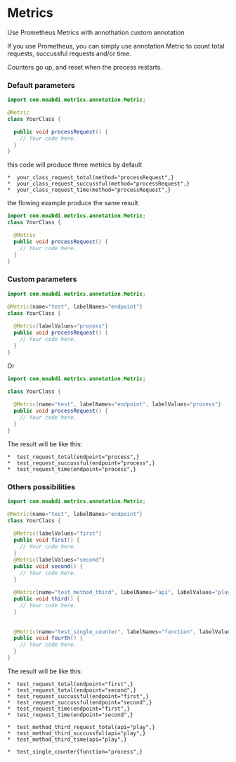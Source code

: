 # Metrics
Use Prometheus Metrics with annothation custom annotation

If you use Prometheus, you can simply use annotation Metric to count total requests, succussful requests and/or time.

Counters go up, and reset when the process restarts.


### Default parameters

```java
import com.moabdi.metrics.annotation.Metric;

@Metric
class YourClass {

  public void processRequest() {
    // Your code here.
  }
}
```
this code will produce three metrics by default 
```
*  your_class_request_total(method="processRequest",} 
*  your_class_request_succussful(method="processRequest",}  
*  your_class_request_time(method="processRequest",}
```

the flowing example produce the same result
```java
import com.moabdi.metrics.annotation.Metric;
class YourClass {

  @Metric
  public void processRequest() {
    // Your code here.
  }
}
```

### Custom parameters

```java
import com.moabdi.metrics.annotation.Metric;

@Metric(name="test", labelNames="endpoint"}
class YourClass {
  
  @Metric(labelValues="process"}
  public void processRequest() {
    // Your code here.
  }
}
```

Or

```java
import com.moabdi.metrics.annotation.Metric;

class YourClass {
  
  @Metric(name="test", labelNames="endpoint", labelValues="process"}
  public void processRequest() {
    // Your code here.
  }
}
```


The result will be like this: 
```
*  test_request_total(endpoint="process",} 
*  test_request_succussful(endpoint="process",}  
*  test_request_time(endpoint="process",}
```

### Others possibilities

```java
import com.moabdi.metrics.annotation.Metric;

@Metric(name="test", labelNames="endpoint"}
class YourClass {
  
  @Metric(labelValues="first"}
  public void first() {
    // Your code here.
  }
  @Metric(labelValues="second"}
  public void second() {
    // Your code here.
  }
  
  @Metric(name="test_method_third", labelNames="api", labelValues="play"}
  public void third() {
    // Your code here.
  }
  
  
  @Metric(name="test_single_counter", labelNames="function", labelValues="process", counterType=Metric.CounterType.SUCCESSFUL}
  public void fourth() {
    // Your code here.
  }
}
```


The result will be like this:
```
*  test_request_total(endpoint="first",} 
*  test_request_total(endpoint="second",} 
*  test_request_succussful(endpoint="first",}  
*  test_request_succussful(endpoint="second",}  
*  test_request_time(endpoint="first",}
*  test_request_time(endpoint="second",}

*  test_method_third_request_total(api="play",} 
*  test_method_third_succussful(api="play",}  
*  test_method_third_time(api="play",}

*  test_single_counter{function="process",} 
```

